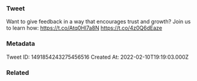 ### Tweet
Want to give feedback in a way that encourages trust and growth? Join us to learn how: https://t.co/Atq0Hl7a8N https://t.co/4z0Q6dEaze

### Metadata
Tweet ID: 1491854243275456516
Created At: 2022-02-10T19:19:03.000Z

### Related

